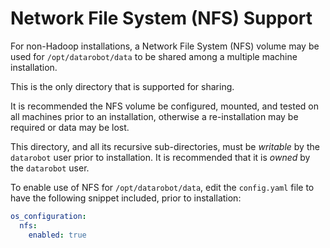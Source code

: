 # Network File System (NFS) Support

For non-Hadoop installations, a Network File System (NFS) volume may be used for
``/opt/datarobot/data`` to be shared among a multiple machine installation.

This is the only directory that is supported for sharing.

It is recommended the NFS volume be configured, mounted, and tested on all machines
prior to an installation, otherwise a re-installation may be required or data
may be lost.

This directory, and all its recursive sub-directories, must be _writable_ by
the ``datarobot`` user prior to installation. It is recommended that it is _owned_
by the ``datarobot`` user.

To enable use of NFS for ``/opt/datarobot/data``, edit the ``config.yaml`` file
to have the following snippet included, prior to installation:

```yaml
os_configuration:
  nfs:
    enabled: true
```
